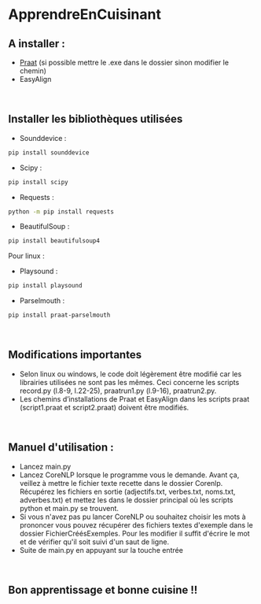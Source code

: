 # ApprendreEnCuisinant


## A installer :
- [Praat](https://www.fon.hum.uva.nl/praat/) (si possible mettre le .exe dans le dossier sinon modifier le chemin)
- EasyAlign
<br>

## Installer les bibliothèques utilisées
- Sounddevice : 
```bash
pip install sounddevice
```
- Scipy : 
```bash
pip install scipy
```
- Requests : 
```bash
python -m pip install requests
```
- BeautifulSoup : 
```bash
pip install beautifulsoup4
```

Pour linux :
- Playsound : 
```bash
pip install playsound
```
- Parselmouth : 
```bash
pip install praat-parselmouth
```
<br>

## Modifications importantes
- Selon linux ou windows, le code doit légèrement être modifié car les librairies utilisées ne sont pas les mêmes. Ceci concerne les scripts record.py (l.8-9, l.22-25), praatrun1.py (l.9-16), praatrun2.py.
- Les chemins d’installations de Praat et EasyAlign dans les scripts praat (script1.praat et script2.praat) doivent être modifiés.
<br>

## Manuel d'utilisation : 
- Lancez main.py
- Lancez CoreNLP lorsque le programme vous le demande. Avant ça, veillez à mettre le fichier texte recette dans le dossier Corenlp. Récupérez les fichiers en sortie (adjectifs.txt, verbes.txt, noms.txt, adverbes.txt) et mettez les dans le dossier principal où les scripts python et main.py se trouvent.
- Si vous n'avez pas pu lancer CoreNLP ou souhaitez choisir les mots à prononcer vous pouvez récupérer des fichiers textes d'exemple dans le dossier FichierCréésExemples. Pour les modifier il suffit d'écrire le mot et de vérifier qu'il soit suivi d'un saut de ligne.
- Suite de main.py en appuyant sur la touche entrée

<br>

## Bon apprentissage et bonne cuisine !!
